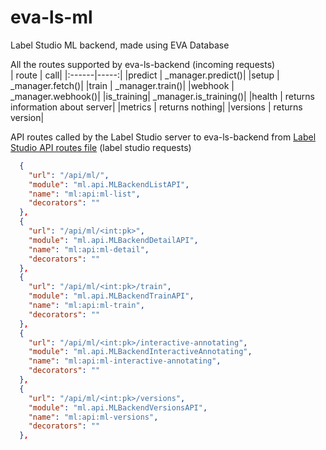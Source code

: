 # eva-ls-ml
Label Studio ML backend, made using EVA Database

All the routes supported by eva-ls-backend (incoming requests)  
| route | call|
|:------|-----:|
|predict    | _manager.predict()|
|setup      | _manager.fetch()|
|train      | _manager.train()|
|webhook    | _manager.webhook()|
|is_training| _manager.is_training()|
|health     | returns information about server|
|metrics    | returns nothing|
|versions   | returns version|

API routes called by the Label Studio server to eva-ls-backend from [Label Studio API routes file](https://github.com/heartexlabs/label-studio/blob/develop/label_studio/core/all_urls.json) (label studio requests)
```json
  {
    "url": "/api/ml/",
    "module": "ml.api.MLBackendListAPI",
    "name": "ml:api:ml-list",
    "decorators": ""
  },
  {
    "url": "/api/ml/<int:pk>",
    "module": "ml.api.MLBackendDetailAPI",
    "name": "ml:api:ml-detail",
    "decorators": ""
  },
  {
    "url": "/api/ml/<int:pk>/train",
    "module": "ml.api.MLBackendTrainAPI",
    "name": "ml:api:ml-train",
    "decorators": ""
  },
  {
    "url": "/api/ml/<int:pk>/interactive-annotating",
    "module": "ml.api.MLBackendInteractiveAnnotating",
    "name": "ml:api:ml-interactive-annotating",
    "decorators": ""
  },
  {
    "url": "/api/ml/<int:pk>/versions",
    "module": "ml.api.MLBackendVersionsAPI",
    "name": "ml:api:ml-versions",
    "decorators": ""
  },
```